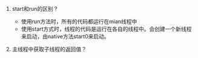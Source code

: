 1. start和run的区别？
   * 使用run方法时，所有的代码都运行在mian线程中
   * 使用start方式时，线程的代码是运行在各自的线程中。会创建一个新线程来启动，由native方法start0来启动。

2. 主线程中获取子线程的返回值？

   

